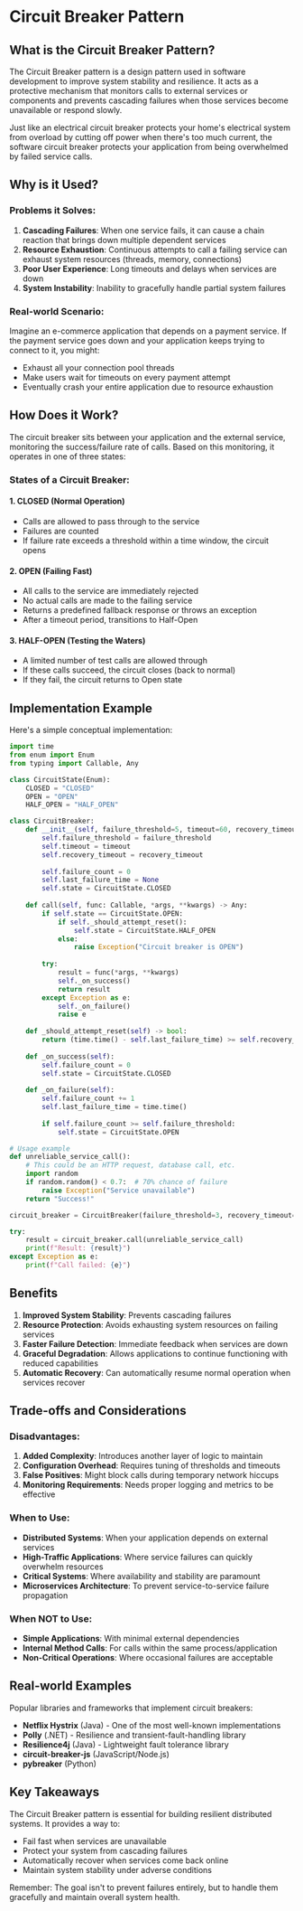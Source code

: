 # Circuit Breaker Pattern

## What is the Circuit Breaker Pattern?

The Circuit Breaker pattern is a design pattern used in software development to improve system stability and resilience. It acts as a protective mechanism that monitors calls to external services or components and prevents cascading failures when those services become unavailable or respond slowly.

Just like an electrical circuit breaker protects your home's electrical system from overload by cutting off power when there's too much current, the software circuit breaker protects your application from being overwhelmed by failed service calls.

## Why is it Used?

### Problems it Solves:

1. **Cascading Failures**: When one service fails, it can cause a chain reaction that brings down multiple dependent services
2. **Resource Exhaustion**: Continuous attempts to call a failing service can exhaust system resources (threads, memory, connections)
3. **Poor User Experience**: Long timeouts and delays when services are down
4. **System Instability**: Inability to gracefully handle partial system failures

### Real-world Scenario:
Imagine an e-commerce application that depends on a payment service. If the payment service goes down and your application keeps trying to connect to it, you might:
- Exhaust all your connection pool threads
- Make users wait for timeouts on every payment attempt
- Eventually crash your entire application due to resource exhaustion

## How Does it Work?

The circuit breaker sits between your application and the external service, monitoring the success/failure rate of calls. Based on this monitoring, it operates in one of three states:

### States of a Circuit Breaker:

#### 1. **CLOSED** (Normal Operation)
- Calls are allowed to pass through to the service
- Failures are counted
- If failure rate exceeds a threshold within a time window, the circuit opens

#### 2. **OPEN** (Failing Fast)
- All calls to the service are immediately rejected
- No actual calls are made to the failing service
- Returns a predefined fallback response or throws an exception
- After a timeout period, transitions to Half-Open

#### 3. **HALF-OPEN** (Testing the Waters)
- A limited number of test calls are allowed through
- If these calls succeed, the circuit closes (back to normal)
- If they fail, the circuit returns to Open state

## Implementation Example

Here's a simple conceptual implementation:

```python
import time
from enum import Enum
from typing import Callable, Any

class CircuitState(Enum):
    CLOSED = "CLOSED"
    OPEN = "OPEN"
    HALF_OPEN = "HALF_OPEN"

class CircuitBreaker:
    def __init__(self, failure_threshold=5, timeout=60, recovery_timeout=30):
        self.failure_threshold = failure_threshold
        self.timeout = timeout
        self.recovery_timeout = recovery_timeout
        
        self.failure_count = 0
        self.last_failure_time = None
        self.state = CircuitState.CLOSED
    
    def call(self, func: Callable, *args, **kwargs) -> Any:
        if self.state == CircuitState.OPEN:
            if self._should_attempt_reset():
                self.state = CircuitState.HALF_OPEN
            else:
                raise Exception("Circuit breaker is OPEN")
        
        try:
            result = func(*args, **kwargs)
            self._on_success()
            return result
        except Exception as e:
            self._on_failure()
            raise e
    
    def _should_attempt_reset(self) -> bool:
        return (time.time() - self.last_failure_time) >= self.recovery_timeout
    
    def _on_success(self):
        self.failure_count = 0
        self.state = CircuitState.CLOSED
    
    def _on_failure(self):
        self.failure_count += 1
        self.last_failure_time = time.time()
        
        if self.failure_count >= self.failure_threshold:
            self.state = CircuitState.OPEN

# Usage example
def unreliable_service_call():
    # This could be an HTTP request, database call, etc.
    import random
    if random.random() < 0.7:  # 70% chance of failure
        raise Exception("Service unavailable")
    return "Success!"

circuit_breaker = CircuitBreaker(failure_threshold=3, recovery_timeout=10)

try:
    result = circuit_breaker.call(unreliable_service_call)
    print(f"Result: {result}")
except Exception as e:
    print(f"Call failed: {e}")
```

## Benefits

1. **Improved System Stability**: Prevents cascading failures
2. **Resource Protection**: Avoids exhausting system resources on failing services
3. **Faster Failure Detection**: Immediate feedback when services are down
4. **Graceful Degradation**: Allows applications to continue functioning with reduced capabilities
5. **Automatic Recovery**: Can automatically resume normal operation when services recover

## Trade-offs and Considerations

### Disadvantages:
1. **Added Complexity**: Introduces another layer of logic to maintain
2. **Configuration Overhead**: Requires tuning of thresholds and timeouts
3. **False Positives**: Might block calls during temporary network hiccups
4. **Monitoring Requirements**: Needs proper logging and metrics to be effective

### When to Use:
- **Distributed Systems**: When your application depends on external services
- **High-Traffic Applications**: Where service failures can quickly overwhelm resources
- **Critical Systems**: Where availability and stability are paramount
- **Microservices Architecture**: To prevent service-to-service failure propagation

### When NOT to Use:
- **Simple Applications**: With minimal external dependencies
- **Internal Method Calls**: For calls within the same process/application
- **Non-Critical Operations**: Where occasional failures are acceptable

## Real-world Examples

Popular libraries and frameworks that implement circuit breakers:

- **Netflix Hystrix** (Java) - One of the most well-known implementations
- **Polly** (.NET) - Resilience and transient-fault-handling library
- **Resilience4j** (Java) - Lightweight fault tolerance library
- **circuit-breaker-js** (JavaScript/Node.js)
- **pybreaker** (Python)

## Key Takeaways

The Circuit Breaker pattern is essential for building resilient distributed systems. It provides a way to:
- Fail fast when services are unavailable
- Protect your system from cascading failures
- Automatically recover when services come back online
- Maintain system stability under adverse conditions

Remember: The goal isn't to prevent failures entirely, but to handle them gracefully and maintain overall system health.
